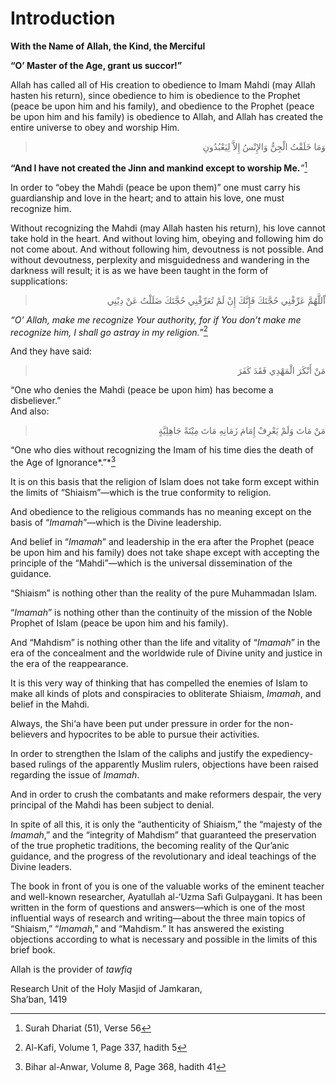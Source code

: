 Introduction
============

**With the Name of Allah, the Kind, the Merciful**

**“O’ Master of the Age, grant us succor!”**

Allah has called all of His creation to obedience to Imam Mahdi (may
Allah hasten his return), since obedience to him is obedience to the
Prophet (peace be upon him and his family), and obedience to the Prophet
(peace be upon him and his family) is obedience to Allah, and Allah has
created the entire universe to obey and worship Him.

<blockquote dir="rtl">
  <p>
وَمَا خَلَقْتُ الْجِنُّ وَالإِنْسُ إِلاَّ لِيَعْبُدُونِ
  </p>
</blockquote>

**“And I have not created the Jinn and mankind except to worship
Me.***”*[^1]

In order to “obey the Mahdi (peace be upon them)” one must carry his
guardianship and love in the heart; and to attain his love, one must
recognize him.

Without recognizing the Mahdi (may Allah hasten his return), his love
cannot take hold in the heart. And without loving him, obeying and
following him do not come about. And without following him, devoutness
is not possible. And without devoutness, perplexity and misguidedness
and wandering in the darkness will result; it is as we have been taught
in the form of supplications:

<blockquote dir="rtl">
  <p>
اّللَّهُمَّ عَرِّفْنِي حُجَّتَكَ فَإِنَّكَ إِنْ لَمْ تُعَرِّفْنِي
حُجَّتَكَ ضَلَلْتُ عَنْ دِيْنِي
  </p>
</blockquote>

*“O’ Allah, make me recognize Your authority, for if You don’t make me
recognize him, I shall go astray in my religion.*”[^2]

And they have said:

<blockquote dir="rtl">
  <p>
مَنْ أَنْكَرَ الْمَهْدِي فَقَدَ كَفَرَ
  </p>
</blockquote>

“One who denies the Mahdi (peace be upon him) has become a
disbeliever.”  
 And also:

<blockquote dir="rtl">
  <p>
مَنْ مَاتَ وَلَمْ يَعْرِفْ إِمَامَ زَمَانِهِ مَاتَ مِيْتَةً
جَاهِلِيَّةٍ
  </p>
</blockquote>

“One who dies without recognizing the Imam of his time dies the death of
the Age of Ignorance*.”*[^3]

It is on this basis that the religion of Islam does not take form except
within the limits of “Shiaism”—which is the true conformity to religion.

And obedience to the religious commands has no meaning except on the
basis of “*Imamah*”—which is the Divine leadership.

And belief in “*Imamah*” and leadership in the era after the Prophet
(peace be upon him and his family) does not take shape except with
accepting the principle of the “Mahdi”—which is the universal
dissemination of the guidance.

“Shiaism” is nothing other than the reality of the pure Muhammadan
Islam.

“*Imamah*” is nothing other than the continuity of the mission of the
Noble Prophet of Islam (peace be upon him and his family).

And “Mahdism” is nothing other than the life and vitality of “*Imamah*”
in the era of the concealment and the worldwide rule of Divine unity and
justice in the era of the reappearance.

It is this very way of thinking that has compelled the enemies of Islam
to make all kinds of plots and conspiracies to obliterate Shiaism,
*Imamah*, and belief in the Mahdi.

Always, the Shi‘a have been put under pressure in order for the
non-believers and hypocrites to be able to pursue their activities.

In order to strengthen the Islam of the caliphs and justify the
expediency-based rulings of the apparently Muslim rulers, objections
have been raised regarding the issue of *Imamah*.

And in order to crush the combatants and make reformers despair, the
very principal of the Mahdi has been subject to denial.

In spite of all this, it is only the “authenticity of Shiaism,” the
“majesty of the *Imamah*,” and the “integrity of Mahdism” that
guaranteed the preservation of the true prophetic traditions, the
becoming reality of the Qur’anic guidance, and the progress of the
revolutionary and ideal teachings of the Divine leaders.

The book in front of you is one of the valuable works of the eminent
teacher and well-known researcher, Ayatullah al-‘Uzma Safi Gulpaygani.
It has been written in the form of questions and answers—which is one of
the most influential ways of research and writing—about the three main
topics of “Shiaism,” “*Imamah*,” and “Mahdism.” It has answered the
existing objections according to what is necessary and possible in the
limits of this brief book.

Allah is the provider of *tawfiq*

Research Unit of the Holy Masjid of Jamkaran,  
 Sha’ban, 1419

[^1]: Surah Dhariat (51), Verse 56

[^2]: Al-Kafi, Volume 1, Page 337, hadith 5

[^3]: Bihar al-Anwar, Volume 8, Page 368, hadith 41


